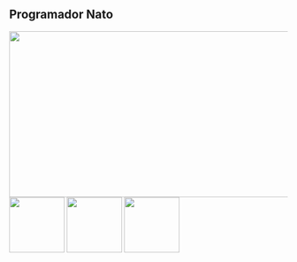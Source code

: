 ## Programador Nato
<img src="https://github.com/user-attachments/assets/4a323505-8b0d-4541-9af6-8d6ba8431d57" width="1000px" height="300px">

<img src="https://github.com/user-attachments/assets/ff010d17-c62b-4dd6-af79-0472a62f1e5d" width="100px" height="100px">
<img src="https://github.com/user-attachments/assets/f82d3e40-0bb9-44b4-8d15-015f297ec26d" width="100px" height="100px">
<img src="https://github.com/user-attachments/assets/668b77e6-3838-4311-9936-045bd66cf614" width="100px" height="100px">
